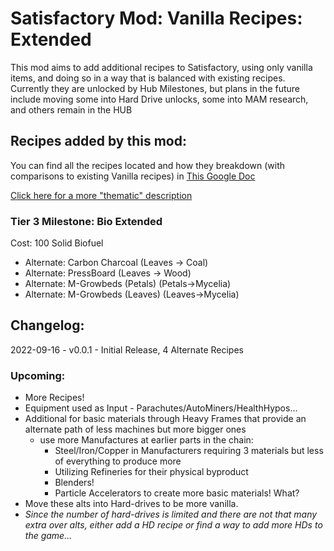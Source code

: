 # Satisfactory Mod: Vanilla Recipes: Extended

This mod aims to add additional recipes to Satisfactory, using only vanilla items, and doing so in a way that is balanced with existing recipes. Currently they are unlocked by Hub Milestones, but plans in the future include moving some into Hard Drive unlocks, some into MAM research, and others remain in the HUB

## Recipes added by this mod:

You can find all the recipes located and how they breakdown (with comparisons to existing Vanilla recipes) in [This Google Doc](https://docs.google.com/spreadsheets/d/1krURGQTr8L-07p3pZYBzB6UTLPTEm4AYBoCizX3Goj4/edit?usp=sharing)

[Click here for a more "thematic" description](https://github.com/lynkfox/SFMod-VanillaRecipesExtended/blob/main/Recipe_Descriptions.md)

### Tier 3 Milestone: Bio Extended 
Cost: 100 Solid Biofuel
* Alternate: Carbon Charcoal (Leaves -> Coal)
* Alternate: PressBoard (Leaves -> Wood)
* Alternate: M-Growbeds (Petals)  (Petals->Mycelia)
* Alternate: M-Growbeds (Leaves) (Leaves->Mycelia)


## Changelog:

2022-09-16 - v0.0.1 - Initial Release, 4 Alternate Recipes

### Upcoming:

* More Recipes!
 * Equipment used as Input - Parachutes/AutoMiners/HealthHypos...
 * Additional for basic materials through Heavy Frames that provide an alternate path of less machines but more bigger ones
   * use more Manufactures at earlier parts in the chain:
     * Steel/Iron/Copper in Manufacturers requiring 3 materials but less of everything to produce more
     * Utilizing Refineries for their physical byproduct
     * Blenders!
     * Particle Accelerators to create more basic materials! What?
* Move these alts into Hard-drives to be more vanilla.
 * *Since the number of hard-drives is limited and there are not that many extra over alts, either add a HD recipe or find a way to add more HDs to the game...*